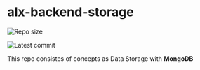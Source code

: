 # alx-backend-storage

![Repo size](https://img.shields.io/github/repo-size/moanbekele/alx-backend-storage)

![Latest commit](https://img.shields.io/github/last-commit/moanbekele/alx-backend-storage/main?style=round-square)


This repo consistes of concepts as Data Storage with **MongoDB**